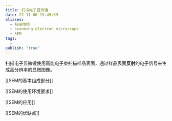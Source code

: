 ```yaml
---
title: 扫描电子显微镜
date: 22-11-06 15:49:39
aliases:
  - 扫描电镜
  - scanning electron microscope
  - SEM
tags:
  - 
publish: "true"
---
```


扫描电子显微镜使用高能电子束扫描样品表面，通过样品表面**反射**的电子信号来生成高分辨率的显微图像。

[[SEM的基本组成部分]]

[[SEM的使用环境要求]]

[[SEM的应用]]

[[SEM的优缺点]]
